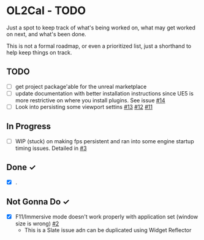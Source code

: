 OL2Cal - TODO
====
Just a spot to keep track of what's being worked on, what may get worked on next, and  what's been done.  

This is not a formal roadmap, or even a prioritized list, just a shorthand to help keep things on track.

TODO
----
- [ ] get project package'able for the unreal marketplace
- [ ] update documentation with better installation instructions since UE5 is more restrictive on where you install plugins.  See issue [#14](https://github.com/ScottKirvan/ScooterUtils/issues/14)
- [ ] Look into persisting some viewport settins [#13](https://github.com/ScottKirvan/ScooterUtils/issues/13) [#12](https://github.com/ScottKirvan/ScooterUtils/issues/12) [#11](https://github.com/ScottKirvan/ScooterUtils/issues/11)

In Progress
-----------
- [ ] WIP (stuck) on making fps persistent and ran into some engine startup timing issues.  Detailed in [#3](https://github.com/ScottKirvan/ScooterUtils/issues/3)

Done ✓
------
- [x] .

Not Gonna Do ✓
------
- [x] F11/Immersive mode doesn't work properly with application set (window size is wrong) [#2](https://github.com/ScottKirvan/ScooterUtils/issues/2)
    - This is a Slate issue adn can be duplicated using Widget Reflector